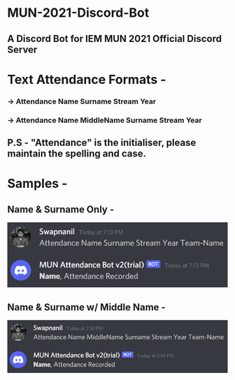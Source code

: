 # MUN-2021-Discord-Bot

## A Discord Bot for IEM MUN 2021 Official Discord Server

<h1> Text Attendance Formats - </h1>

<h3>-> Attendance Name Surname Stream Year</h3>
<h3>-> Attendance Name MiddleName Surname Stream Year</h3>

<h2>P.S - "Attendance" is the initialiser, please maintain the spelling and case.</h2>

<h1>Samples -</h1>

<h2>Name & Surname Only -</h2>
<img src='assets\NS.png'>

<h2>Name & Surname w/ Middle Name -</h2>
<img src='assets\NMS.png'>

